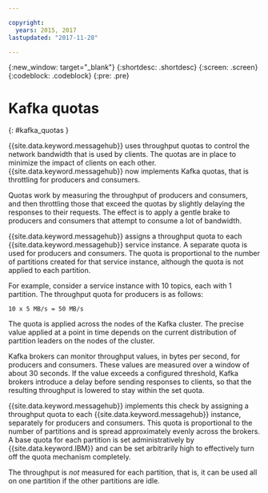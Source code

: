 ```yaml
---

copyright:
  years: 2015, 2017
lastupdated: "2017-11-28"

---
```


{:new_window: target="_blank"}
{:shortdesc: .shortdesc}
{:screen: .screen}
{:codeblock: .codeblock}
{:pre: .pre}


# Kafka quotas
{: #kafka_quotas }

{{site.data.keyword.messagehub}} uses throughput quotas to control the network bandwidth that is used by clients. The quotas are in place to minimize the impact of clients on each other. {{site.data.keyword.messagehub}} now implements Kafka quotas, that is throttling for producers and consumers.

Quotas work by measuring the throughput of producers and consumers, and then throttling those that exceed the quotas by slightly delaying the responses to their requests. The effect is to apply a gentle brake to producers and consumers that attempt to consume a lot of bandwidth.

{{site.data.keyword.messagehub}} assigns a throughput quota to each {{site.data.keyword.messagehub}} service instance. A separate quota is used for producers and consumers. The quota is proportional to the number of partitions created for that service instance, although the quota is not applied to each partition.

For example, consider a service instance with 10 topics, each with 1 partition. The throughput quota for producers is as follows:

```
10 x 5 MB/s = 50 MB/s
```

The quota is applied across the nodes of the Kafka cluster. The precise value applied at a point in time depends on the current distribution of partition leaders on the nodes of the cluster.

Kafka brokers can monitor throughput values, in bytes per second, for producers and consumers. These values are measured over a window of about 30 seconds. If the value exceeds a configured threshold, Kafka brokers introduce a delay before sending responses to clients, so that the resulting throughput is lowered to stay within the set quota.

{{site.data.keyword.messagehub}} implements this check by assigning a throughput quota to each {{site.data.keyword.messagehub}} instance, separately for producers and consumers. This quota is proportional to the number of partitions and is spread approximately evenly across the brokers. A base quota for each partition is set administratively by {{site.data.keyword.IBM}} and can be set arbitrarily high to effectively turn off the quota mechanism completely.

The throughput is _not_ measured for each partition, that is, it can be used all on one partition if the other partitions are idle.

